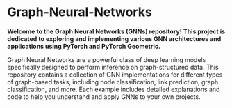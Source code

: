 # Graph-Neural-Networks

**Welcome to the Graph Neural Networks (GNNs) repository! This project is dedicated to exploring and implementing various GNN architectures and applications using PyTorch and PyTorch Geometric.**

Graph Neural Networks are a powerful class of deep learning models specifically designed to perform inference on graph-structured data. This repository contains a collection of GNN implementations for different types of graph-based tasks, including node classification, link prediction, graph classification, and more. Each example includes detailed explanations and code to help you understand and apply GNNs to your own projects.

